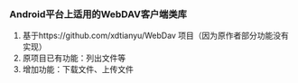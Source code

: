 ### Android平台上适用的WebDAV客户端类库
1. 基于https://github.com/xdtianyu/WebDav 项目（因为原作者部分功能没有实现）
2. 原项目已有功能：列出文件等
3. 增加功能：下载文件、上传文件